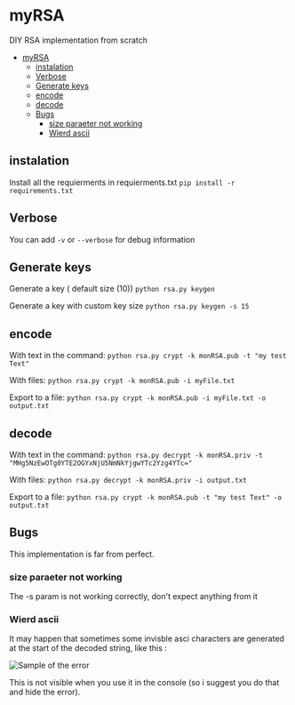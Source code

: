 # myRSA

DIY RSA implementation from scratch

- [myRSA](#myrsa)
  - [instalation](#instalation)
  - [Verbose](#verbose)
  - [Generate keys](#generate-keys)
  - [encode](#encode)
  - [decode](#decode)
  - [Bugs](#bugs)
    - [size paraeter not working](#size-paraeter-not-working)
    - [Wierd ascii](#wierd-ascii)

## instalation

Install all the requierments in requierments.txt `pip install -r requirements.txt`

## Verbose

You can add `-v` or `--verbose` for debug information

## Generate keys

Generate a key ( default size (10))
`python rsa.py keygen`

Generate a key with custom key size
`python rsa.py keygen -s 15`

## encode

With text in the command:
`python rsa.py crypt -k monRSA.pub -t "my test Text"`

With files:
`python rsa.py crypt -k monRSA.pub -i myFile.txt`

Export to a file:
`python rsa.py crypt -k monRSA.pub -i myFile.txt -o output.txt`

## decode

With text in the command:
`python rsa.py decrypt -k monRSA.priv -t "MHg5NzEwOTg0YTE2OGYxNjU5NmNkYjgwYTc2Yzg4YTc="`

With files:
`python rsa.py decrypt -k monRSA.priv -i output.txt`

Export to a file:
`python rsa.py crypt -k monRSA.pub -t "my test Text" -o output.txt`

## Bugs

This implementation is far from perfect.

### size paraeter not working

The -s param is not working correctly, don't expect anything from it
### Wierd ascii

It may happen that sometimes some invisble asci characters are generated at the start of the decoded string, like this :

![Sample of the error](https://i.imgur.com/0Gm7Pzt.png)

This is not visible when you use it in the console (so i suggest you do that and hide the error).
